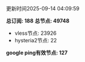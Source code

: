 更新时间2025-09-14 04:09:59

**总订阅: 188**
**总节点: 49748**
- vless节点: 23926
- hysteria2节点: 22

**google ping有效节点: 127**
